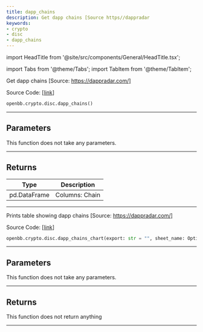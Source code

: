 ```yaml
---
title: dapp_chains
description: Get dapp chains [Source https//dappradar
keywords:
- crypto
- disc
- dapp_chains
---
```


import HeadTitle from '@site/src/components/General/HeadTitle.tsx';

<HeadTitle title="crypto.disc.dapp_chains - Reference | OpenBB SDK Docs" />

import Tabs from '@theme/Tabs';
import TabItem from '@theme/TabItem';

<Tabs>
<TabItem value="model" label="Model" default>

Get dapp chains [Source: https://dappradar.com/]

Source Code: [[link](https://github.com/OpenBB-finance/OpenBBTerminal/tree/main/openbb_terminal/cryptocurrency/discovery/dappradar_model.py#L259)]

```python wordwrap
openbb.crypto.disc.dapp_chains()
```

---

## Parameters

This function does not take any parameters.

---

## Returns

| Type | Description |
| ---- | ----------- |
| pd.DataFrame | Columns: Chain |
---



</TabItem>
<TabItem value="view" label="Chart">

Prints table showing dapp chains [Source: https://dappradar.com/]

Source Code: [[link](https://github.com/OpenBB-finance/OpenBBTerminal/tree/main/openbb_terminal/cryptocurrency/discovery/dappradar_view.py#L202)]

```python wordwrap
openbb.crypto.disc.dapp_chains_chart(export: str = "", sheet_name: Optional[str] = None)
```

---

## Parameters

This function does not take any parameters.

---

## Returns

This function does not return anything

---



</TabItem>
</Tabs>